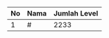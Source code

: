 | No | Nama            | Jumlah Level |
|----|-----------------|--------------|
| 1  | #    |    2233        |
